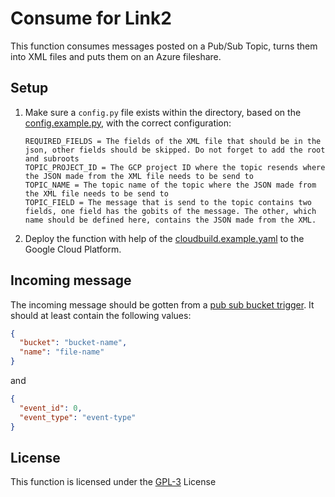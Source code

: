 # Consume for Link2
This function consumes messages posted on a Pub/Sub Topic, turns them into XML files and puts them on an Azure fileshare.

## Setup
1. Make sure a ```config.py``` file exists within the directory, based on the [config.example.py](config.example.py), with the correct configuration:
    ~~~
    REQUIRED_FIELDS = The fields of the XML file that should be in the json, other fields should be skipped. Do not forget to add the root and subroots
    TOPIC_PROJECT_ID = The GCP project ID where the topic resends where the JSON made from the XML file needs to be send to
    TOPIC_NAME = The topic name of the topic where the JSON made from the XML file needs to be send to
    TOPIC_FIELD = The message that is send to the topic contains two fields, one field has the gobits of the message. The other, which name should be defined here, contains the JSON made from the XML.
    ~~~
2. Deploy the function with help of the [cloudbuild.example.yaml](cloudbuild.example.yaml) to the Google Cloud Platform.

## Incoming message
The incoming message should be gotten from a [pub sub bucket trigger](https://cloud.google.com/storage/docs/pubsub-notifications).
It should at least contain the following values:
~~~JSON
{
  "bucket": "bucket-name", 
  "name": "file-name"
}
~~~
and
~~~JSON
{
  "event_id": 0, 
  "event_type": "event-type"
}
~~~

## License
This function is licensed under the [GPL-3](https://www.gnu.org/licenses/gpl-3.0.en.html) License
